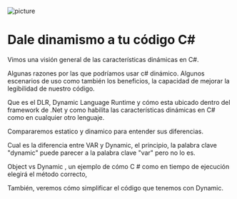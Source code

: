 ![picture](https://raw.githubusercontent.com/fsonego/DynamicCSharp/master/assets/flyer_dynamic) 

# Dale dinamismo a tu código C#
Vimos una visión general de las características dinámicas en C#.

Algunas razones por las que podríamos usar c# dinámico. Algunos escenarios de uso como también los beneficios, la capacidad de mejorar la legibilidad de nuestro código.

Que es el DLR, Dynamic Language Runtime y cómo esta ubicado dentro del framework de .Net y como habilita las características dinámicas en C# como en cualquier otro lenguaje.

Compararemos estatico y dinamico para entender sus diferencias.

Cual es la diferencia entre VAR y Dynamic, el principio, la palabra clave "dynamic" puede parecer a la palabra clave "var" pero no lo es.

Object vs Dynamic , un ejemplo de cómo C # como en tiempo de ejecución elegirá el método correcto,

También, veremos cómo simplificar el código que tenemos con Dynamic.
